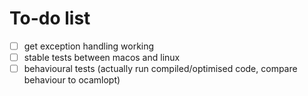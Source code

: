 # To-do list

- [ ] get exception handling working
- [ ] stable tests between macos and linux 
- [ ] behavioural tests (actually run compiled/optimised code, compare behaviour to ocamlopt)
